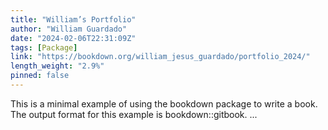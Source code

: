 ```yaml
---
title: "William’s Portfolio"
author: "William Guardado"
date: "2024-02-06T22:31:09Z"
tags: [Package]
link: "https://bookdown.org/william_jesus_guardado/portfolio_2024/"
length_weight: "2.9%"
pinned: false
---
```


This is a minimal example of using the bookdown package to write a book. The output format for this example is bookdown::gitbook. ...
